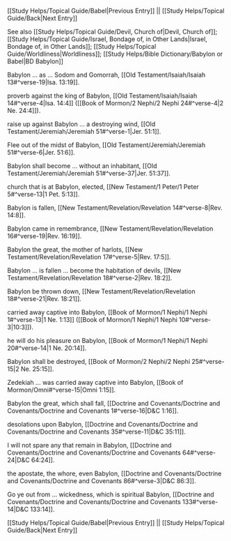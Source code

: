 [[Study Helps/Topical Guide/Babel|Previous Entry]]  ||  [[Study Helps/Topical Guide/Back|Next Entry]]

 See also [[Study Helps/Topical Guide/Devil, Church of|Devil, Church of]]; [[Study Helps/Topical Guide/Israel, Bondage of, in Other Lands|Israel, Bondage of, in Other Lands]]; [[Study Helps/Topical Guide/Worldliness|Worldliness]]; [[Study Helps/Bible Dictionary/Babylon or Babel|BD Babylon]]

 Babylon ... as ... Sodom and Gomorrah, [[Old Testament/Isaiah/Isaiah 13#^verse-19|Isa. 13:19]].

 proverb against the king of Babylon, [[Old Testament/Isaiah/Isaiah 14#^verse-4|Isa. 14:4]] ([[Book of Mormon/2 Nephi/2 Nephi 24#^verse-4|2 Ne. 24:4]]).

 raise up against Babylon ... a destroying wind, [[Old Testament/Jeremiah/Jeremiah 51#^verse-1|Jer. 51:1]].

 Flee out of the midst of Babylon, [[Old Testament/Jeremiah/Jeremiah 51#^verse-6|Jer. 51:6]].

 Babylon shall become ... without an inhabitant, [[Old Testament/Jeremiah/Jeremiah 51#^verse-37|Jer. 51:37]].

 church that is at Babylon, elected, [[New Testament/1 Peter/1 Peter 5#^verse-13|1 Pet. 5:13]].

 Babylon is fallen, [[New Testament/Revelation/Revelation 14#^verse-8|Rev. 14:8]].

 Babylon came in remembrance, [[New Testament/Revelation/Revelation 16#^verse-19|Rev. 16:19]].

 Babylon the great, the mother of harlots, [[New Testament/Revelation/Revelation 17#^verse-5|Rev. 17:5]].

 Babylon ... is fallen ... become the habitation of devils, [[New Testament/Revelation/Revelation 18#^verse-2|Rev. 18:2]].

 Babylon be thrown down, [[New Testament/Revelation/Revelation 18#^verse-21|Rev. 18:21]].

 carried away captive into Babylon, [[Book of Mormon/1 Nephi/1 Nephi 1#^verse-13|1 Ne. 1:13]] ([[Book of Mormon/1 Nephi/1 Nephi 10#^verse-3|10:3]]).

 he will do his pleasure on Babylon, [[Book of Mormon/1 Nephi/1 Nephi 20#^verse-14|1 Ne. 20:14]].

 Babylon shall be destroyed, [[Book of Mormon/2 Nephi/2 Nephi 25#^verse-15|2 Ne. 25:15]].

 Zedekiah ... was carried away captive into Babylon, [[Book of Mormon/Omni#^verse-15|Omni 1:15]].

 Babylon the great, which shall fall, [[Doctrine and Covenants/Doctrine and Covenants/Doctrine and Covenants 1#^verse-16|D&C 1:16]].

 desolations upon Babylon, [[Doctrine and Covenants/Doctrine and Covenants/Doctrine and Covenants 35#^verse-11|D&C 35:11]].

 I will not spare any that remain in Babylon, [[Doctrine and Covenants/Doctrine and Covenants/Doctrine and Covenants 64#^verse-24|D&C 64:24]].

 the apostate, the whore, even Babylon, [[Doctrine and Covenants/Doctrine and Covenants/Doctrine and Covenants 86#^verse-3|D&C 86:3]].

 Go ye out from ... wickedness, which is spiritual Babylon, [[Doctrine and Covenants/Doctrine and Covenants/Doctrine and Covenants 133#^verse-14|D&C 133:14]].

[[Study Helps/Topical Guide/Babel|Previous Entry]]  ||  [[Study Helps/Topical Guide/Back|Next Entry]]